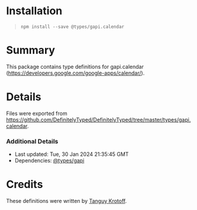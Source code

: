 # Installation
> `npm install --save @types/gapi.calendar`

# Summary
This package contains type definitions for gapi.calendar (https://developers.google.com/google-apps/calendar/).

# Details
Files were exported from https://github.com/DefinitelyTyped/DefinitelyTyped/tree/master/types/gapi.calendar.

### Additional Details
 * Last updated: Tue, 30 Jan 2024 21:35:45 GMT
 * Dependencies: [@types/gapi](https://npmjs.com/package/@types/gapi)

# Credits
These definitions were written by [Tanguy Krotoff](https://github.com/tkrotoff).
